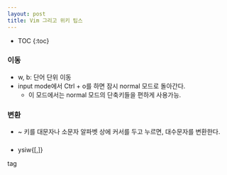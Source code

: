 ```yaml
---
layout: post
title: Vim 그리고 위키 팁스
---
```


* TOC
{:toc}

### 이동
- w, b: 단어 단위 이동
- input mode에서 Ctrl + o를 하면 잠시 normal 모드로 돌아간다.
    - 이 모드에서는 normal 모드의 단축키들을 편하게 사용가능.

### 변환
- ~ 키를 대문자나 소문자 알파벳 상에 커서를 두고 누르면, 대수문자를 변환한다.

###
- ysiw{[,]}


tag

